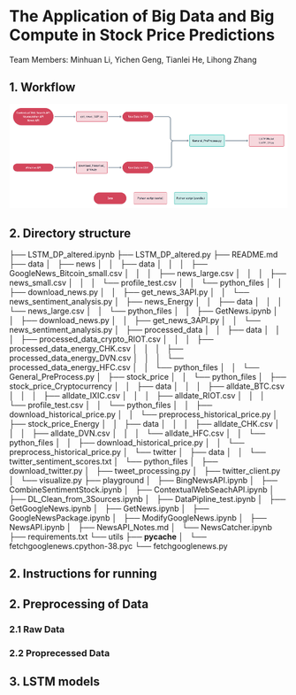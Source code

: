 # The Application of Big Data and Big Compute in Stock Price Predictions
Team Members: Minhuan Li, Yichen Geng, Tianlei He, Lihong Zhang

## 1. Workflow
![](./docs/pictures/workflow.png)
## 2. Directory structure

├── LSTM_DP_altered.ipynb
├── LSTM_DP_altered.py
├── README.md
├── data
│   ├── news
│   │   ├── data
│   │   │   ├── GoogleNews_Bitcoin_small.csv
│   │   │   ├── news_large.csv
│   │   │   ├── news_small.csv
│   │   │   └── profile_test.csv
│   │   └── python_files
│   │       ├── download_news.py
│   │       ├── get_news_3API.py
│   │       └── news_sentiment_analysis.py
│   ├── news_Energy
│   │   ├── data
│   │   │   └── news_large.csv
│   │   └── python_files
│   │       ├── GetNews.ipynb
│   │       ├── download_news.py
│   │       ├── get_news_3API.py
│   │       └── news_sentiment_analysis.py
│   ├── processed_data
│   │   ├── data
│   │   │   ├── processed_data_crypto_RIOT.csv
│   │   │   ├── processed_data_energy_CHK.csv
│   │   │   ├── processed_data_energy_DVN.csv
│   │   │   └── processed_data_energy_HFC.csv
│   │   └── python_files
│   │       └── General_PreProcess.py
│   ├── stock_price
│   │   └── python_files
│   ├── stock_price_Cryptocurrency
│   │   ├── data
│   │   │   ├── alldate_BTC.csv
│   │   │   ├── alldate_IXIC.csv
│   │   │   ├── alldate_RIOT.csv
│   │   │   └── profile_test.csv
│   │   └── python_files
│   │       ├── download_historical_price.py
│   │       └── preprocess_historical_price.py
│   ├── stock_price_Energy
│   │   ├── data
│   │   │   ├── alldate_CHK.csv
│   │   │   ├── alldate_DVN.csv
│   │   │   └── alldate_HFC.csv
│   │   └── python_files
│   │       ├── download_historical_price.py
│   │       └── preprocess_historical_price.py
│   └── twitter
│       ├── data
│       │   └── twitter_sentiment_scores.txt
│       └── python_files
│           ├── download_twitter.py
│           ├── tweet_processing.py
│           ├── twitter_client.py
│           └── visualize.py
├── playground
│   ├── BingNewsAPI.ipynb
│   ├── CombineSentimentStock.ipynb
│   ├── ContextualWebSeachAPI.ipynb
│   ├── DL_Clean_from_3Sources.ipynb
│   ├── DataPipline_test.ipynb
│   ├── GetGoogleNews.ipynb
│   ├── GetNews.ipynb
│   ├── GoogleNewsPackage.ipynb
│   ├── ModifyGoogleNews.ipynb
│   ├── NewsAPI.ipynb
│   ├── NewsAPI_Notes.md
│   └── NewsCatcher.ipynb
├── requirements.txt
└── utils
    ├── __pycache__
    │   └── fetchgooglenews.cpython-38.pyc
    └── fetchgooglenews.py
    
## 2. Instructions for running
## 2. Preprocessing of Data
### 2.1 Raw Data
### 2.2 Proprecessed Data
## 3. LSTM models
